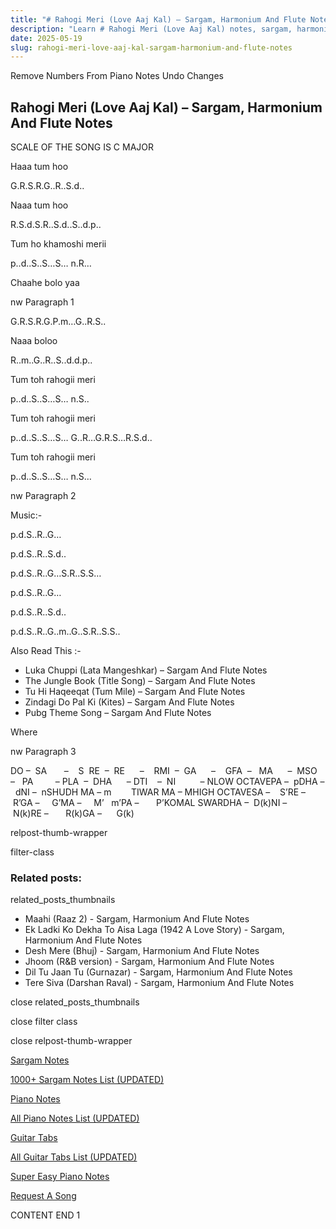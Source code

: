 ```yaml
---
title: "# Rahogi Meri (Love Aaj Kal) – Sargam, Harmonium And Flute Notes"
description: "Learn # Rahogi Meri (Love Aaj Kal) notes, sargam, harmonium notations and flute notes. Easy step-by-step tutorial for beginners."
date: 2025-05-19
slug: rahogi-meri-love-aaj-kal-sargam-harmonium-and-flute-notes
---
```


Remove Numbers From Piano Notes
Undo Changes



## Rahogi Meri (Love Aaj Kal) – Sargam, Harmonium And Flute Notes



SCALE OF THE SONG IS C MAJOR



Haaa tum hoo



G.R.S.R.G..R..S.d..



Naaa tum hoo



R.S.d.S.R..S.d..S..d.p..



Tum ho khamoshi merii



p..d..S..S…S… n.R…



Chaahe bolo yaa



nw Paragraph 1

G.R.S.R.G.P.m…G..R.S..



Naaa boloo



R..m..G..R..S..d.d.p..



Tum toh rahogii meri



p..d..S..S…S… n.S..



Tum toh rahogii meri



p..d..S..S…S… G..R…G.R.S…R.S.d..



Tum toh rahogii meri



p..d..S..S…S… n.S…

nw Paragraph 2



Music:-



p.d.S..R..G…



p.d.S..R..S.d..



p.d.S..R..G…S.R..S.S…



p.d.S..R..G…



p.d.S..R..S.d..



p.d.S..R..G..m..G..S.R..S.S..



Also Read This :-



* Luka Chuppi (Lata Mangeshkar) – Sargam And Flute Notes
* The Jungle Book (Title Song) – Sargam And Flute Notes
* Tu Hi Haqeeqat (Tum Mile) – Sargam And Flute Notes
* Zindagi Do Pal Ki (Kites) – Sargam And Flute Notes
* Pubg Theme Song – Sargam And Flute Notes



Where

nw Paragraph 3



DO –  SA       –    S  RE  –  RE      –    RMI  –  GA      –    GFA  –   MA      –  MSO  –   PA         – PLA  –  DHA      – DTI    –  NI          – NLOW OCTAVEPA –  pDHA –  dNI –  nSHUDH MA – m        TIWAR MA – MHIGH OCTAVESA –    S’RE –     R’GA –     G’MA –     M’   m’PA –       P’KOMAL SWARDHA –  D(k)NI –       N(k)RE –       R(k)GA –      G(k)



relpost-thumb-wrapper

filter-class

### Related posts:

related_posts_thumbnails

* Maahi (Raaz 2) - Sargam, Harmonium And Flute Notes
* Ek Ladki Ko Dekha To Aisa Laga (1942 A Love Story) - Sargam, Harmonium And Flute Notes
* Desh Mere (Bhuj) - Sargam, Harmonium And Flute Notes
* Jhoom (R&B version) - Sargam, Harmonium And Flute Notes
* Dil Tu Jaan Tu (Gurnazar) - Sargam, Harmonium And Flute Notes
* Tere Siva (Darshan Raval) - Sargam, Harmonium And Flute Notes

close related_posts_thumbnails

close filter class

close relpost-thumb-wrapper

[Sargam Notes](/sargam-notes.html)

[1000+ Sargam Notes List (UPDATED)](/all-songs-list-sargam-notes.html)

[Piano Notes](/piano-notes.html)

[All Piano Notes List (UPDATED)](/all-songs-list-piano-notes.html)

[Guitar Tabs](/guitar-tabs.html)

[All Guitar Tabs List (UPDATED)](/all-songs-list-guitar-tabs.html)

[Super Easy Piano Notes](https://studywall.in/)

[Request A Song](/request-a-song.html)

CONTENT END 1

